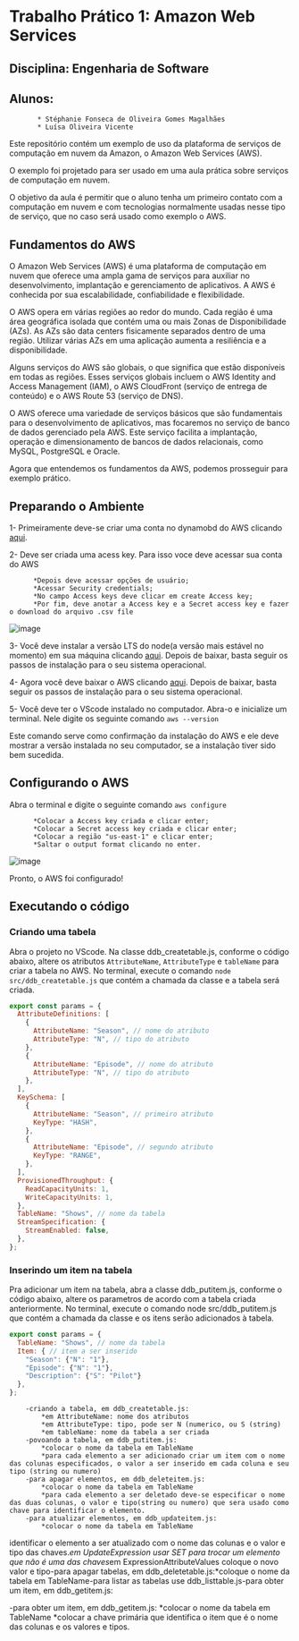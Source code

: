 # Trabalho Prático 1: Amazon Web Services

## Disciplina: Engenharia de Software
## Alunos: 
           * Stéphanie Fonseca de Oliveira Gomes Magalhães
           * Luísa Oliveira Vicente


Este repositório contém um exemplo de uso da plataforma de serviços de computação em nuvem da Amazon, o Amazon Web Services (AWS).

O exemplo foi projetado para ser usado em uma aula prática sobre serviços de computação em nuvem.

O objetivo da aula é permitir que o aluno tenha um primeiro contato com a computação em nuvem e com tecnologias normalmente usadas nesse tipo de serviço, que no caso será usado como exemplo o AWS.

## Fundamentos do AWS

O Amazon Web Services (AWS) é uma plataforma de computação em nuvem que oferece uma ampla gama de serviços para auxiliar no desenvolvimento, implantação e gerenciamento de aplicativos. A AWS é conhecida por sua escalabilidade, confiabilidade e flexibilidade.

O AWS opera em várias regiões ao redor do mundo. Cada região é uma área geográfica isolada que contém uma ou mais Zonas de Disponibilidade (AZs). As AZs são data centers fisicamente separados dentro de uma região. Utilizar várias AZs em uma aplicação aumenta a resiliência e a disponibilidade.

Alguns serviços do AWS são globais, o que significa que estão disponíveis em todas as regiões. Esses serviços globais incluem o AWS Identity and Access Management (IAM), o AWS CloudFront (serviço de entrega de conteúdo) e o AWS Route 53 (serviço de DNS).

O AWS oferece uma variedade de serviços básicos que são fundamentais para o desenvolvimento de aplicativos, mas focaremos no serviço de banco de dados gerenciado pela AWS. Este serviço facilita a implantação, operação e dimensionamento de bancos de dados relacionais, como MySQL, PostgreSQL e Oracle.

Agora que entendemos os fundamentos da AWS, podemos prosseguir para exemplo prático.

## Preparando o Ambiente

1- Primeiramente deve-se criar uma conta no dynamobd do AWS clicando [aqui](https://docs.aws.amazon.com/sdk-for-javascript/v3/developer-guide/dynamodb-examples-using-tables.html).

2- Deve ser criada uma acess key. Para isso voce deve acessar sua conta do AWS
          
          *Depois deve acessar opções de usuário;
          *Acessar Security credentials;
          *No campo Access keys deve clicar em create Access key;
          *Por fim, deve anotar a Access key e a Secret access key e fazer o download do arquivo .csv file
          

![image](https://github.com/steponnie/TP1_EngSoft_AWS/assets/61642301/85f829a8-fcca-436d-9629-681597b429e6)


3- Você deve instalar a versão LTS do node(a versão mais estável no momento) em sua máquina clicando [aqui](https://nodejs.org/en/download). Depois de baixar, basta seguir os passos de instalação para o seu sistema operacional.

4- Agora você deve baixar o AWS clicando [aqui](https://docs.aws.amazon.com/cli/latest/userguide/getting-started-install.html). Depois de baixar, basta seguir os passos de instalação para o seu sistema operacional.

5- Você deve ter o VScode instalado no computador. Abra-o e inicialize um terminal. Nele digite os seguinte comando ```aws --version```

Este comando serve como confirmação da instalação do AWS e ele deve mostrar a versão instalada no seu computador, se a instalação tiver sido bem sucedida.

## Configurando o AWS

Abra o terminal e digite o seguinte comando ```aws configure```
                     
          *Colocar a Access key criada e clicar enter;
          *Colocar a Secret access key criada e clicar enter;
          *Colocar a região "us-east-1" e clicar enter;
          *Saltar o output format clicando no enter.
            
![image](https://github.com/steponnie/TP1_EngSoft_AWS/assets/61642301/de9ecd33-1c0a-47c1-9cbe-326c8b96963d)

Pronto, o AWS foi configurado!

## Executando o código 
### Criando uma tabela
Abra o projeto no VScode. Na classe ddb_createtable.js, conforme o código abaixo, altere os atributos  ```AttributeName```, ```AttributeType``` e ```tableName``` para criar a tabela no AWS. No terminal, execute o comando  ```node src/ddb_createtable.js``` que contém a chamada da classe e a tabela será criada. 
 
```javascript
export const params = {
  AttributeDefinitions: [
    {
      AttributeName: "Season", // nome do atributo
      AttributeType: "N", // tipo do atributo
    },
    {
      AttributeName: "Episode", // nome do atributo
      AttributeType: "N", // tipo do atributo
    },
  ],
  KeySchema: [
    {
      AttributeName: "Season", // primeiro atributo
      KeyType: "HASH",
    },
    {
      AttributeName: "Episode", // segundo atributo
      KeyType: "RANGE",
    },
  ],
  ProvisionedThroughput: {
    ReadCapacityUnits: 1,
    WriteCapacityUnits: 1,
  },
  TableName: "Shows", // nome da tabela
  StreamSpecification: {
    StreamEnabled: false,
  },
};
```
### Inserindo um item na tabela
Pra adicionar um item na tabela, abra a classe ddb_putitem.js, conforme o código abaixo, altere os parametros de acordo com a tabela criada anteriormente. No terminal, execute o comando node src/ddb_putitem.js que contém a chamada da classe e os itens serão adicionados à tabela.

```js
export const params = {
  TableName: "Shows", // nome da tabela
  Item: { // item a ser inserido
    "Season": {"N": "1"},
    "Episode": {"N": "1"},
    "Description": {"S": "Pilot"}
  },
};
```
        -criando a tabela, em ddb_createtable.js:
            *em AttributeName: nome dos atributos
            *em AttributeType: tipo, pode ser N (numerico, ou S (string)
            *em tableName: nome da tabela a ser criada
        -povoando a tabela, em ddb_putitem.js:
            *colocar o nome da tabela em TableName
            *para cada elemento a ser adicionado criar um item com o nome das colunas especificados, o valor a ser inserido em cada coluna e seu tipo (string ou numero)
        -para apagar elementos, em ddb_deleteitem.js:
            *colocar o nome da tabela em TableName
            *para cada elemento a ser deletado deve-se especificar o nome das duas colunas, o valor e tipo(string ou numero) que sera usado como chave para identificar o elemento.
        -para atualizar elementos, em ddb_updateitem.js:
            *colocar o nome da tabela em TableName
            
identificar o elemento a ser atualizado com o nome das colunas e o valor e tipo das chaves.*em UpdateExpression usar SET para trocar um elemento que não é uma das chaves*em ExpressionAttributeValues coloque o novo valor e tipo-para apagar tabelas, em ddb_deletetable.js:*coloque o nome da tabela em TableName-para listar as tabelas use ddb_listtable.js-para obter um item, em ddb_getitem.js:

-para obter um item, em ddb_getitem.js:
            *colocar o nome da tabela em TableName
            *colocar a chave primária   que identifica o item que é o nome das colunas e os valores e tipos.
